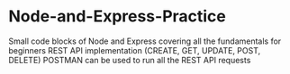 # Node-and-Express-Practice

Small code blocks of Node and Express covering all the fundamentals for beginners
REST API implementation (CREATE, GET, UPDATE, POST, DELETE)
POSTMAN can be used to run all the REST API requests
